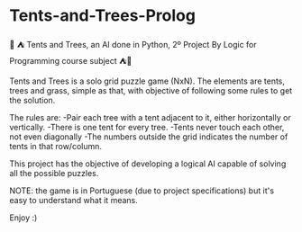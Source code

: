 # Tents-and-Trees-Prolog
🌲 ⛺ Tents and Trees, an AI done in Python, 2º Project By Logic for Programming course subject ⛺🌲

Tents and Trees is a solo grid puzzle game (NxN). The elements are tents, trees and grass, simple as that, with objective of following some rules to get the solution.
  
  The rules are:
    -Pair each tree with a tent adjacent to it, either horizontally or vertically.
    -There is one tent for every tree.
    -Tents never touch each other, not even diagonally
    -The numbers outside the grid indicates the number of tents in that row/column.

  This project has the objective of developing a logical AI capable of solving all the possible puzzles.


  NOTE: the game is in Portuguese (due to project specifications) but it's easy to understand what it means.

Enjoy :)
